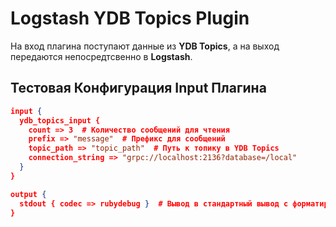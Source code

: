 # Logstash YDB Topics Plugin

На вход плагина поступают данные из **YDB Topics**, а на выход передаются непосредтсвенно в **Logstash**.

## Тестовая Конфигурация Input Плагина

```json lines
input {
  ydb_topics_input {
    count => 3  # Количество сообщений для чтения
    prefix => "message"  # Префикс для сообщений
    topic_path => "topic_path"  # Путь к топику в YDB Topics
    connection_string => "grpc://localhost:2136?database=/local"
  }
}

output {
  stdout { codec => rubydebug }  # Вывод в стандартный вывод с форматированием Ruby Debug
}
```
